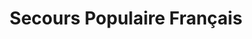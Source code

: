 ---
title: "Secours Populaire Français"
url: /salies-de-bearn/secours-populaire-francais/
shop: charité
---